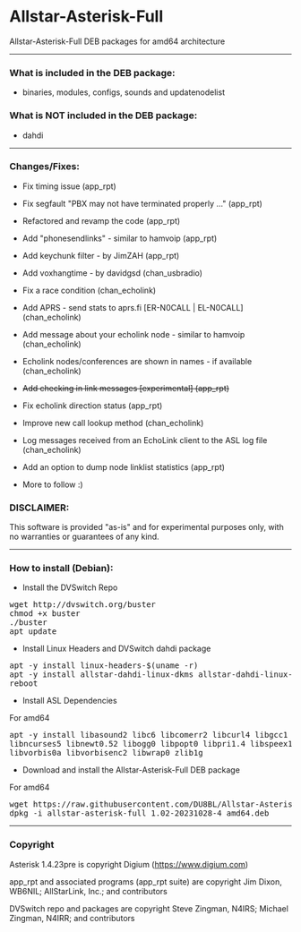 # Allstar-Asterisk-Full
Allstar-Asterisk-Full DEB packages for amd64 architecture

-----------------------------------------------------------

### What is included in the DEB package:

* binaries, modules, configs, sounds and updatenodelist

### What is NOT included in the DEB package:

* dahdi

-----------------------------------------------------------

### Changes/Fixes:

* Fix timing issue (app_rpt)
* Fix segfault "PBX may not have terminated properly ..." (app_rpt)
* Refactored and revamp the code (app_rpt)
* Add "phonesendlinks" - similar to hamvoip (app_rpt)
* Add keychunk filter - by JimZAH (app_rpt)
* Add voxhangtime - by davidgsd (chan_usbradio)
* Fix a race condition (chan_echolink)
* Add APRS - send stats to aprs.fi [ER-N0CALL | EL-N0CALL] (chan_echolink)
* Add message about your echolink node - similar to hamvoip (chan_echolink)
* Echolink nodes/conferences are shown in names - if available (chan_echolink)
* ~~Add checking in link messages [experimental] (app_rpt)~~
* Fix echolink direction status (app_rpt)
* Improve new call lookup method (chan_echolink)
* Log messages received from an EchoLink client to the ASL log file (chan_echolink)
* Add an option to dump node linklist statistics (app_rpt)


* More to follow :)

### DISCLAIMER:
This software is provided "as-is" and for experimental purposes only, with no warranties or guarantees of any kind.

-----------------------------------------------------------

### How to install (Debian):

* Install the DVSwitch Repo

<pre>
wget http://dvswitch.org/buster
chmod +x buster
./buster
apt update
</pre>

* Install Linux Headers and DVSwitch dahdi package

<pre>
apt -y install linux-headers-$(uname -r)
apt -y install allstar-dahdi-linux-dkms allstar-dahdi-linux-tools
reboot
</pre>

* Install ASL Dependencies

For amd64
<pre>
apt -y install libasound2 libc6 libcomerr2 libcurl4 libgcc1 libgsm1 libidn11 libiksemel3 \
libncurses5 libnewt0.52 libogg0 libpopt0 libpri1.4 libspeex1 libstdc++6 libusb-0.1-4 \
libvorbis0a libvorbisenc2 libwrap0 zlib1g
</pre>

* Download and install the Allstar-Asterisk-Full DEB package

For amd64
<pre>
wget https://raw.githubusercontent.com/DU8BL/Allstar-Asterisk-Full/main/allstar-asterisk-full_1.02-20231028-4_amd64.deb
dpkg -i allstar-asterisk-full_1.02-20231028-4_amd64.deb
</pre>

-----------------------------------------------------------

### Copyright

Asterisk 1.4.23pre is copyright Digium (https://www.digium.com)

app_rpt and associated programs (app_rpt suite) are copyright Jim Dixon, WB6NIL; AllStarLink, Inc.; and contributors

DVSwitch repo and packages are copyright Steve Zingman, N4IRS; Michael Zingman, N4IRR; and contributors
